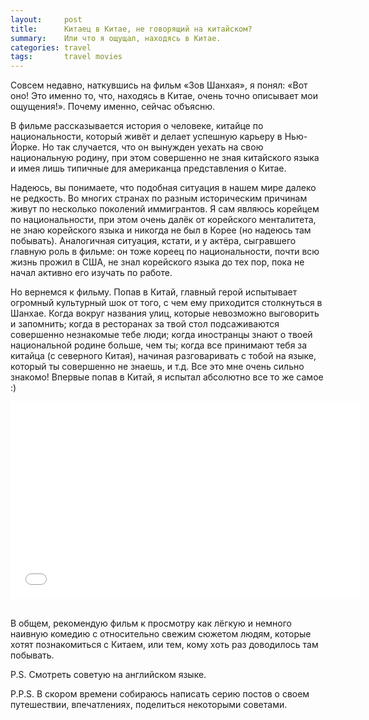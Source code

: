 ```yaml
---
layout:     post
title:      Китаец в Китае, не говорящий на китайском?
summary:    Или что я ощущал, находясь в Китае.
categories: travel
tags:       travel movies
---
```


Совсем недавно, наткувшись на фильм «Зов Шанхая», я понял: «Вот оно! Это именно то, что, находясь в Китае, очень точно описывает мои ощущения!». Почему именно, сейчас объясню.

В фильме рассказывается история о человеке, китайце по национальности, который живёт и делает успешную карьеру в Нью-Йорке. Но так случается, что он вынужден уехать на свою национальную родину, при этом совершенно не зная китайского языка и имея лишь типичные для американца представления о Китае.

Надеюсь, вы понимаете, что подобная ситуация в нашем мире далеко не редкость. Во многих странах по разным историческим причинам живут по несколько поколений иммигрантов. Я сам являюсь корейцем по национальности, при этом очень далёк от корейского менталитета, не знаю корейского языка и никогда не был в Корее (но надеюсь там побывать). Аналогичная ситуация, кстати, и у актёра, сыгравшего главную роль в фильме: он тоже кореец по национальности, почти всю жизнь прожил в США, не знал корейского языка до тех пор, пока не начал активно его изучать по работе.

Но вернемся к фильму. Попав в Китай, главный герой испытывает огромный культурный шок от того, с чем ему приходится столкнуться в Шанхае. Когда вокруг названия улиц, которые невозможно выговорить и запомнить; когда в ресторанах за твой стол подсаживаются совершенно незнакомые тебе люди; когда иностранцы знают о твоей национальной родине больше, чем ты; когда все принимают тебя за китайца (с северного Китая), начиная разговаривать с тобой на языке, который ты совершенно не знаешь, и т.д. Все это мне очень сильно знакомо! Впервые попав в Китай, я испытал абсолютно все то же самое :)

<center><iframe width="560" height="315" src="//www.youtube.com/embed/xKjBRWh5RdE" frameborder="0" allowfullscreen></iframe></center>
<br>

В общем, рекомендую фильм к просмотру как лёгкую и немного наивную комедию с относительно свежим сюжетом людям, которые хотят познакомиться с Китаем, или тем, кому хоть раз доводилось там побывать.

P.S. Смотреть советую на английском языке.

P.P.S. В скором времени собираюсь написать серию постов о своем путешествии, впечатлениях, поделиться некоторыми советами.
